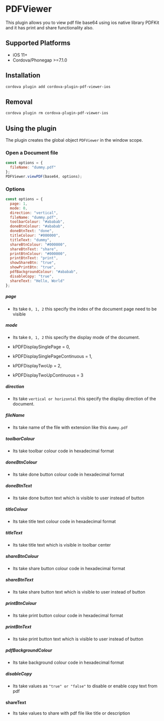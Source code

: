 # PDFViewer

This plugin allows you to view pdf file base64 using ios native library PDFKit and it has print and share functionality also.

## Supported Platforms ##

* iOS 11+
* Cordova/Phonegap >=7.1.0

## Installation ##
```bash
cordova plugin add cordova-plugin-pdf-viewer-ios
```

## Removal ##

```bash
cordova plugin rm cordova-plugin-pdf-viewer-ios
```

## Using the plugin ##

The plugin creates the global object ```PDFViewer``` in the window scope.

### Open a Document file ###

```js
const options = {
  fileName: "dummy.pdf"
};
PDFViewer.viewPDF(base64, options);
```

### Options

```js
const options = {
  page: 1,
  mode: 0,
  direction: "vertical",
  fileName: "dummy.pdf",
  toolbarColour: "#ababab",
  doneBtnColour: "#ababab",
  doneBtnText: "done",
  titleColour: "#000000",
  titleText: "dummy",
  shareBtnColour: "#000000",
  shareBtnText: "share",
  printBtnColour: "#000000",
  printBtnText: "print",
  showShareBtn: "true",
  showPrintBtn: "true",
  pdfBackgroundColour: "#ababab",
  disableCopy: "true",
  shareText: "Hello, World"
};
```

##### page

- Its take ```0, 1, 2``` this specify the index of the document page need to be visible

##### mode

- Its take ```0, 1, 2``` this specify the display mode of the document.

- kPDFDisplaySinglePage = 0, 
- kPDFDisplaySinglePageContinuous = 1, 
- kPDFDisplayTwoUp = 2, 
- kPDFDisplayTwoUpContinuous = 3

##### direction

- Its take ```vertical or horizontal``` this specify the display direction of the document.

##### fileName

- Its take name of the file with extension like this ```dummy.pdf```

##### toolbarColour

- Its take toolbar colour code in hexadecimal format

##### doneBtnColour

- Its take done button colour code in hexadecimal format

##### doneBtnText

- Its take done button text which is visible to user instead of button

##### titleColour

- Its take title text colour code in hexadecimal format

##### titleText

- Its take title text which is visible in toolbar center

##### shareBtnColour

- Its take share button colour code in hexadecimal format

##### shareBtnText

- Its take share button text which is visible to user instead of button

##### printBtnColour

- Its take print button colour code in hexadecimal format

##### printBtnText

- Its take print button text which is visible to user instead of button

##### pdfBackgroundColour

- Its take background colour code in hexadecimal format

##### disableCopy

- Its take values as ```"true" or "false"``` to disable or enable copy text from pdf

#### shareText

- Its take values to share with pdf file like title or description

